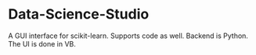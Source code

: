 # Data-Science-Studio
A GUI interface for scikit-learn. Supports code as well. Backend is Python. The UI is done in VB.
